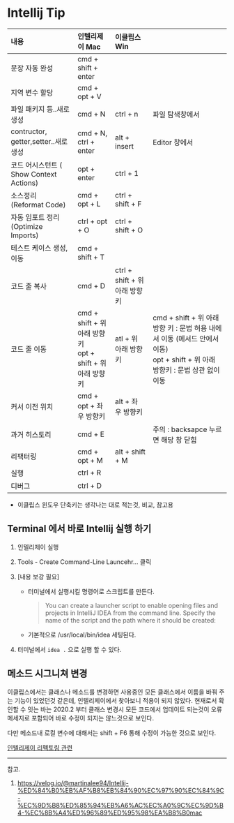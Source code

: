 

# Intellij Tip

|내용|인텔리제이 Mac| 이클립스 Win ||
| :--- | :--- | :--- | ---- |
|문장 자동 완성|cmd + shift + enter|||
|지역 변수 할당|cmd + opt + V| ||
|파일 패키지 등..새로 생성|cmd + N|ctrl + n|파일 탐색창에서|
|contructor, getter,setter..새로 생성|cmd + N, ctrl + enter|alt + insert|Editor 창에서|
|코드 어시스턴트 ( Show Context Actions)|opt + enter|ctrl + 1||
|소스정리 (Reformat Code)|cmd + opt + L|ctrl + shift + F||
|자동 임포트 정리(Optimize Imports)|ctrl + opt + O|ctrl + shift + O||
|테스트 케이스 생성,이동|cmd + shift + T|||
|코드 줄 복사 |cmd + D|ctrl + shift + 위 아래 방향키||
|코드 줄 이동 |cmd + shift + 위 아래 방향 키<br />opt + shift + 위 아래 방향키| atl + 위 아래 방향키|cmd + shift + 위 아래 방향 키 : 문법 허용 내에서 이동 (메서드 안에서 이동)<br />opt + shift + 위 아래 방향키 : 문법 상관 없이 이동|
|커서 이전 위치 |cmd + opt + 좌 우 방향키| alt + 좌 우 방향키 ||
|과거 히스토리 |cmd + E| |주의 : backsapce 누르면 해당 창 닫힘|
|리팩터링 |cmd + opt + M| alt + shift + M ||
|실행 |ctrl + R|  ||
|디버그 |ctrl + D| ||



* 이클립스 윈도우 단축키는 생각나는 대로 적는것, 비교, 참고용



## Terminal 에서 바로 Intellij 실행 하기

1. 인텔리제이 실행

2. Tools - Create Command-Line Launcehr... 클릭

3. [내용 보강 필요]

   - 터미널에서 실행시킬 명령어로 스크립트를 만든다.

     > You can create a launcher script to enable opening files and projects in IntelliJ IDEA from the command line. Specify the name of the script and the path where it should be created: 

   - 기본적으로 /usr/local/bin/idea 세팅된다.

4. 터미널에서 ``` idea . ``` 으로 실행 할 수 있다. 



## 메소드 시그니쳐 변경

이클립스에서는 클래스나 메소드를 변경하면 사용중인 모든 클래스에서 이름을 바꿔 주는 기능이 있었던것 같은데, 인텔리제이에서 찾아보니 적용이 되지 않았다. 현재로서 확인할 수 잇는 바는 2020.2 부터 클래스 변경시 모든 코드에서 업데이트 되는것이 오류메세지로 포함되어 바로 수정이 되지는 않느것으로 보인다.

다만 메소드내 로컬 변수에 대해서는 shift  + F6  통해 수정이 가능한 것으로 보인다.

[인텔리제이 리펙토링 관련][인텔리제이 리펙토링 관련 URL]  

----

참고.

1. https://velog.io/@martinalee94/Intellij-%ED%84%B0%EB%AF%B8%EB%84%90%EC%97%90%EC%84%9C-%EC%9D%B8%ED%85%94%EB%A6%AC%EC%A0%9C%EC%9D%B4-%EC%8B%A4%ED%96%89%ED%95%98%EA%B8%B0mac

[인텔리제이 리펙토링 관련 URL]: https://blog.jetbrains.com/ko/idea/2020/09/everyday-refactorings-in-intellij-idea/
